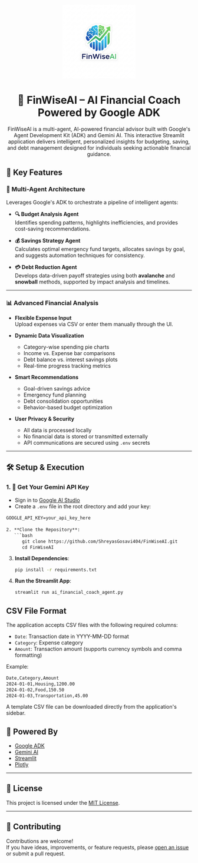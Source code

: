 <p align="center">
  <img src="logo.png" alt="FinWiseAI Logo" width="200"/>
</p>

<h1 align="center">💸 FinWiseAI – AI Financial Coach Powered by Google ADK</h1>

<p align="center">
 FinWiseAI is a multi-agent, AI-powered financial advisor built with Google's Agent Development Kit (ADK) and Gemini AI. This interactive Streamlit application delivers intelligent, personalized insights for budgeting, saving, and debt management designed for individuals seeking actionable financial guidance.
</p>




## 🚀 Key Features

### 🤖 Multi-Agent Architecture

Leverages Google's ADK to orchestrate a pipeline of intelligent agents:

- **🔍 Budget Analysis Agent**  
  Identifies spending patterns, highlights inefficiencies, and provides cost-saving recommendations.

- **💰 Savings Strategy Agent**  
  Calculates optimal emergency fund targets, allocates savings by goal, and suggests automation techniques for consistency.

- **💳 Debt Reduction Agent**  
  Develops data-driven payoff strategies using both **avalanche** and **snowball** methods, supported by impact analysis and timelines.

---

### 📊 Advanced Financial Analysis

- **Flexible Expense Input**  
  Upload expenses via CSV or enter them manually through the UI.

- **Dynamic Data Visualization**  
  - Category-wise spending pie charts  
  - Income vs. Expense bar comparisons  
  - Debt balance vs. interest savings plots  
  - Real-time progress tracking metrics

- **Smart Recommendations**  
  - Goal-driven savings advice  
  - Emergency fund planning  
  - Debt consolidation opportunities  
  - Behavior-based budget optimization

- **User Privacy & Security**  
  - All data is processed locally  
  - No financial data is stored or transmitted externally  
  - API communications are secured using `.env` secrets

---

## 🛠️ Setup & Execution

### 1. 🔐 Get Your Gemini API Key

- Sign in to [Google AI Studio](https://aistudio.google.com/apikey)
- Create a `.env` file in the root directory and add your key:

```env
GOOGLE_API_KEY=your_api_key_here

2. **Clone the Repository**:
   ```bash
      git clone https://github.com/ShreyasGosavi404/FinWiseAI.git
      cd FinWiseAI

   ```

3. **Install Dependencies**:
   ```bash
   pip install -r requirements.txt
   ```

4. **Run the Streamlit App**:
   ```bash
   streamlit run ai_financial_coach_agent.py
   ```

## CSV File Format

The application accepts CSV files with the following required columns:
- `Date`: Transaction date in YYYY-MM-DD format
- `Category`: Expense category
- `Amount`: Transaction amount (supports currency symbols and comma formatting)

Example:
```csv
Date,Category,Amount
2024-01-01,Housing,1200.00
2024-01-02,Food,150.50
2024-01-03,Transportation,45.00
```

A template CSV file can be downloaded directly from the application's sidebar.


## 🧠 Powered By

- [Google ADK](https://developers.google.com/agent-development-kit)
- [Gemini AI](https://deepmind.google/technologies/gemini/)
- [Streamlit](https://streamlit.io/)
- [Plotly](https://plotly.com/python/)

---

## 📌 License

This project is licensed under the [MIT License](./LICENSE).

---

## 🤝 Contributing

Contributions are welcome!  
If you have ideas, improvements, or feature requests, please [open an issue](https://github.com/ShreyasGosavi404/FinWiseAI/issues) or submit a pull request.

